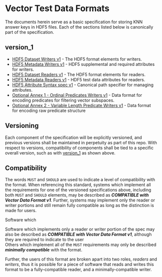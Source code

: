 # Vector Test Data Formats

The documents herein serve as a basic specification for storing KNN answer keys in HDF5 files. Each
of the sections listed below is canonically part of the specification.

## version_1

- [HDF5 Dataset Writers v1](dataset_writers_v1.md) - The HDF5 format elements for writers.
- [HDF5 Metadata Writers v1](metadata_writers_v1.md) - HDF5 supplemental and required attributes for
  writers.
- [HDF5 Dataset Readers v1](dataset_readers_v1.md) - The HDF5 format elements for readers.
- [HDF5 Metadata Readers v1](metadata_readers_v1.md) - HDF5 test data attributes for readers.
- [HDF5 Attribute Syntax spec v1](attribute_syntax_v1.md) - Canonical path specifier for managing
  attributes.
- [Optional Annex 1 - Ordinal Predicates Writers v1](ordinal_predicate_writers_v1.md) - Data format for
  encoding predicates for filtering vector subspaces.
- [Optional Annex 2 - Variable Length Predicate Writers v1](variable_length_predicates_v1.md) - Data format for encoding raw predicate structure 

## Versioning

Each component of the specification will be explicitly versioned, and previous versions shall be
maintained in perpetuity as part of this repo. With respect to versions, compatibility of components
shall be tied to a specific overall version, such as with [version_1](#version_1) as shown above.

## Compatibility

The words `MUST` and `SHOULD` are used to indicate a level of compatibility with the format. When
referencing this standard, systems which implement all the requirements for one of the versioned
specifications above, including both `MUST` and `SHOULD` elements, may be described as
***COMPATIBLE with Vector Data Format v1***. Further, systems may implement only the reader or
writer portions and still remain fully compatible as long as the distinction is made for users.

Software which

Software which implements only a reader or writer portion of the spec may also be described as
***COMPATIBLE with Vector Data Format v1***, although they are required to indicate to the user  
Others which implement all of the `MUST` requirements may only be described
***minimally compatible*** with the format.

Further, the users of this format are broken apart into two roles, _readers_ and _writers_, thus it
is possible for a piece of software that reads and writes this format to be a fully-compatible
reader, and a minimally-compatible writer.

